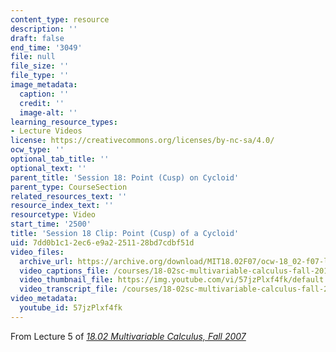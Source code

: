 ```yaml
---
content_type: resource
description: ''
draft: false
end_time: '3049'
file: null
file_size: ''
file_type: ''
image_metadata:
  caption: ''
  credit: ''
  image-alt: ''
learning_resource_types:
- Lecture Videos
license: https://creativecommons.org/licenses/by-nc-sa/4.0/
ocw_type: ''
optional_tab_title: ''
optional_text: ''
parent_title: 'Session 18: Point (Cusp) on Cycloid'
parent_type: CourseSection
related_resources_text: ''
resource_index_text: ''
resourcetype: Video
start_time: '2500'
title: 'Session 18 Clip: Point (Cusp) of a Cycloid'
uid: 7dd0b1c1-2ec6-e9a2-2511-28bd7cdbf51d
video_files:
  archive_url: https://archive.org/download/MIT18.02F07/ocw-18_02-f07-lec05_300k.mp4
  video_captions_file: /courses/18-02sc-multivariable-calculus-fall-2010/57jzPlxf4fk_captions.vtt
  video_thumbnail_file: https://img.youtube.com/vi/57jzPlxf4fk/default.jpg
  video_transcript_file: /courses/18-02sc-multivariable-calculus-fall-2010/57jzPlxf4fk_transcript.pdf
video_metadata:
  youtube_id: 57jzPlxf4fk
---
```

From Lecture 5 of [_18.02 Multivariable Calculus, Fall 2007_](/courses/18-02-multivariable-calculus-fall-2007/video_galleries/video-lectures)